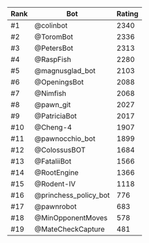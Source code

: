 Rank|Bot|Rating
---|---|---
#1|@colinbot|2340
#2|@ToromBot|2336
#3|@PetersBot|2313
#4|@RaspFish|2280
#5|@magnusglad_bot|2103
#6|@OpeningsBot|2088
#7|@Nimfish|2068
#8|@pawn_git|2027
#9|@PatriciaBot|2017
#10|@Cheng-4|1907
#11|@pawnocchio_bot|1899
#12|@ColossusBOT|1684
#13|@FataliiBot|1566
#14|@RootEngine|1366
#15|@Rodent-IV|1118
#16|@princhess_policy_bot|776
#17|@pawnrobot|683
#18|@MinOpponentMoves|578
#19|@MateCheckCapture|481
